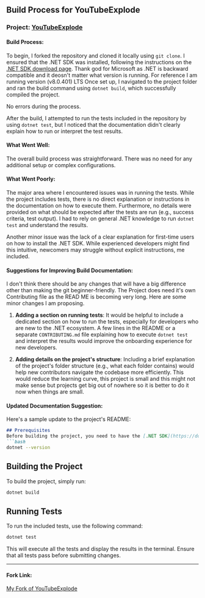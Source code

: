 
## Build Process for YouTubeExplode

### Project: [YouTubeExplode](https://github.com/Tyrrrz/YoutubeExplode)

#### Build Process:
To begin, I forked the repository and cloned it locally using `git clone`. I ensured that the .NET SDK was installed, following the instructions on the [.NET SDK download page](https://dotnet.microsoft.com/download).
Thank god for Microsoft as .NET is backward compatible and it deosn't matter what version is running. For reference I am running version (v8.0.401) LTS
Once set up, I navigated to the project folder and ran the build command using `dotnet build`, which successfully compiled the project.

No errors during the process. 

After the build, I attempted to run the tests included in the repository by using `dotnet test`, but I noticed that the documentation didn't clearly explain how to run or interpret the test results.

#### What Went Well:
The overall build process was straightforward. There was no need for any additional setup or complex configurations.

#### What Went Poorly:
The major area where I encountered issues was in running the tests. While the project includes tests, there is no direct explanation or instructions in the documentation on how to execute them. Furthermore, no details were provided on what should be expected after the tests are run (e.g., success criteria, test output). I had to rely on general .NET knowledge to run `dotnet test` and understand the results.

Another minor issue was the lack of a clear explanation for first-time users on how to install the .NET SDK. While experienced developers might find this intuitive, newcomers may struggle without explicit instructions, me included.

#### Suggestions for Improving Build Documentation:
I don't think there should be any changes that will have a big difference other than making the git beginner-friendly. The Project does need it's own Contributing file as the READ ME is becoming very long. Here are some minor changes I am proposing. 
1. **Adding a section on running tests**: It would be helpful to include a dedicated section on how to run the tests, especially for developers who are new to the .NET ecosystem. A few lines in the README or a separate `CONTRIBUTING.md` file explaining how to execute `dotnet test` and interpret the results would improve the onboarding experience for new developers.
   
2. **Adding details on the project's structure**: Including a brief explanation of the project's folder structure (e.g., what each folder contains) would help new contributors navigate the codebase more efficiently. This would reduce the learning curve, this project is small and this might not make sense but projects get big out of nowhere so it is better to do it now when things are small. 

#### Updated Documentation Suggestion:
Here's a sample update to the project's README:

```markdown
## Prerequisites
Before building the project, you need to have the [.NET SDK](https://dotnet.microsoft.com/download) installed. Ensure that you're using the required version by running:
```bash
dotnet --version
```

## Building the Project
To build the project, simply run:
```bash
dotnet build
```

## Running Tests
To run the included tests, use the following command:
```bash
dotnet test
```
This will execute all the tests and display the results in the terminal. Ensure that all tests pass before submitting changes.

---

#### Fork Link:
[My Fork of YouTubeExplode](https://github.com/ahmed-esh/YoutubeExplode)



